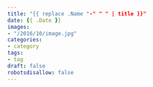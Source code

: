 ```yaml
---
title: "{{ replace .Name "-" " " | title }}"
date: {{ .Date }}
images:
- "/2016/10/image.jpg"
categories:
- category
tags:
- tag
draft: false
robotsdisallow: false
---
```

